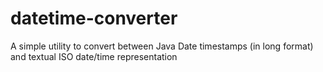 datetime-converter
==================

A simple utility to convert between Java Date timestamps (in long format) and textual ISO date/time representation
